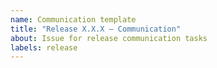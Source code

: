 ```yaml
---
name: Communication template
title: "Release X.X.X — Communication"
about: Issue for release communication tasks
labels: release
---
```


<!-- _English or Spanish is ok._ -->
